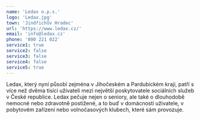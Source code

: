 ```yaml
---
name: 'Ledax o.p.s.'
logo: 'Ledax.jpg'
town: 'Jindřichův Hradec'
url: 'https://www.ledax.cz/'
email: 'info@ledax.cz'
phone: '800 221 022'
service1: true
service2: false
service3: false
service4: false
service5: true
---
```


Ledax, který nyní působí zejména v Jihočeském a Pardubickém kraji, patří s více než dvěma tisíci uživateli mezi největší poskytovatele sociálních služeb v České republice. Ledax pečuje nejen o seniory, ale také o dlouhodobě nemocné nebo zdravotně postižené, a to buď v domácnosti uživatele, v pobytovém zařízení nebo volnočasových klubech, které sám provozuje.
